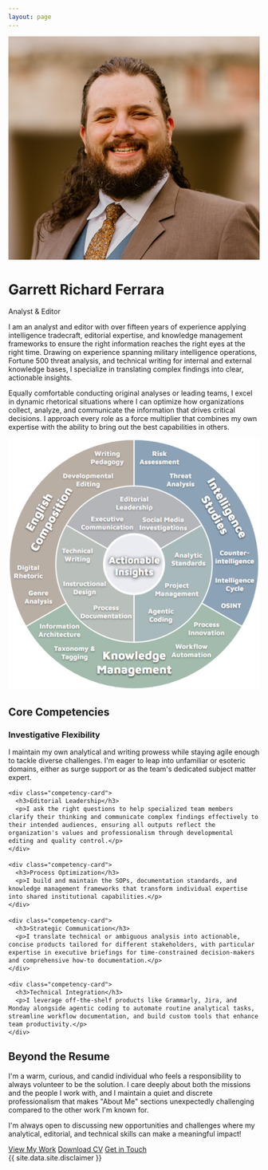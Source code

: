 ```yaml
---
layout: page
---
```


<div class="bio-hero">
  <img src="/assets/grfheadshot.png" alt="Garrett Richard Ferrara" class="bio-headshot">
  <div class="bio-intro">
    <h1>Garrett Richard Ferrara</h1>
    <p class="bio-tagline">Analyst & Editor</p>
    <p class="bio-summary">I am an analyst and editor with over fifteen years of experience applying intelligence tradecraft, editorial expertise, and knowledge management frameworks to ensure the right information reaches the right eyes at the right time. Drawing on experience spanning military intelligence operations, Fortune 500 threat analysis, and technical writing for internal and external knowledge bases, I specialize in translating complex findings into clear, actionable insights.</p>
  </div>
</div>

<div class="insights-section">
  <div class="insights-text">
    <p>Equally comfortable conducting original analyses or leading teams, I excel in dynamic rhetorical situations where I can optimize how organizations collect, analyze, and communicate the information that drives critical decisions. I approach every role as a force multiplier that combines my own expertise with the ability to bring out the best capabilities in others.</p>
  </div>
  <img src="/assets/ActionableInsightsOnion.png" alt="Actionable Insights Onion" class="insights-graphic">
</div>

<div class="core-competencies">
  <h2>Core Competencies</h2>

  <div class="competencies-grid">
    <div class="competency-card">
      <h3>Investigative Flexibility</h3>
      <p>I maintain my own analytical and writing prowess while staying agile enough to tackle diverse challenges. I'm eager to leap into unfamiliar or esoteric domains, either as surge support or as the team's dedicated subject matter expert.</p>
    </div>

    <div class="competency-card">
      <h3>Editorial Leadership</h3>
      <p>I ask the right questions to help specialized team members clarify their thinking and communicate complex findings effectively to their intended audiences, ensuring all outputs reflect the organization's values and professionalism through developmental editing and quality control.</p>
    </div>

    <div class="competency-card">
      <h3>Process Optimization</h3>
      <p>I build and maintain the SOPs, documentation standards, and knowledge management frameworks that transform individual expertise into shared institutional capabilities.</p>
    </div>

    <div class="competency-card">
      <h3>Strategic Communication</h3>
      <p>I translate technical or ambiguous analysis into actionable, concise products tailored for different stakeholders, with particular expertise in executive briefings for time-constrained decision-makers and comprehensive how-to documentation.</p>
    </div>

    <div class="competency-card">
      <h3>Technical Integration</h3>
      <p>I leverage off-the-shelf products like Grammarly, Jira, and Monday alongside agentic coding to automate routine analytical tasks, streamline workflow documentation, and build custom tools that enhance team productivity.</p>
    </div>
  </div>
</div>

<div class="bio-personal">
  <h2>Beyond the Resume</h2>
  <p>I'm a warm, curious, and candid individual who feels a responsibility to always volunteer to be the solution. I care deeply about both the missions and the people I work with, and I maintain a quiet and discrete professionalism that makes "About Me" sections unexpectedly challenging compared to the other work I'm known for.</p>
  <p>I'm always open to discussing new opportunities and challenges where my analytical, editorial, and technical skills can make a meaningful impact!</p>
</div>

<div class="bio-ctas">
  <a href="/portfolio/" class="btn btn-accent">View My Work</a>
  <a href="/cv/" class="btn btn-accent">Download CV</a>
  <a href="/contact/" class="btn btn-accent">Get in Touch</a>
</div>

<div class="bio-disclaimer">
  {{ site.data.site.disclaimer }}
</div>
